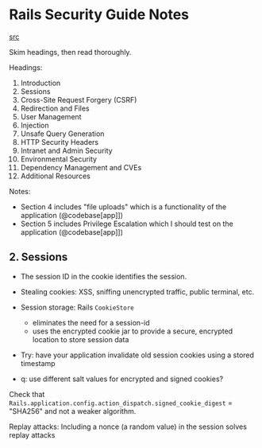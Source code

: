# Rails Security Guide Notes
[src](https://guides.rubyonrails.org/security.html)

Skim headings, then read thoroughly.

Headings:
1. Introduction
2. Sessions
3. Cross-Site Request Forgery (CSRF)
4. Redirection and Files
5. User Management
6. Injection
7. Unsafe Query Generation
8. HTTP Security Headers
9. Intranet and Admin Security
10. Environmental Security
11. Dependency Management and CVEs
12. Additional Resources



Notes: 
- Section 4 includes "file uploads" which is a functionality of the application (@codebase[app]])
- Section 5 includes Privilege Escalation which I should test on the application (@codebase[app]])


## 2. Sessions
- The session ID in the cookie identifies the session.
- Stealing cookies: XSS, sniffing unencrypted traffic, public terminal, etc.

- Session storage: Rails `CookieStore` 
  + eliminates the need for a session-id
  + uses the encrypted cookie jar to provide a secure, encrypted location to store session data
- Try: have your application invalidate old session cookies using a stored timestamp
- q: use different salt values for encrypted and signed cookies?

Check that `Rails.application.config.action_dispatch.signed_cookie_digest` = "SHA256" and not a weaker algorithm.

Replay attacks: Including a nonce (a random value) in the session solves replay attacks


